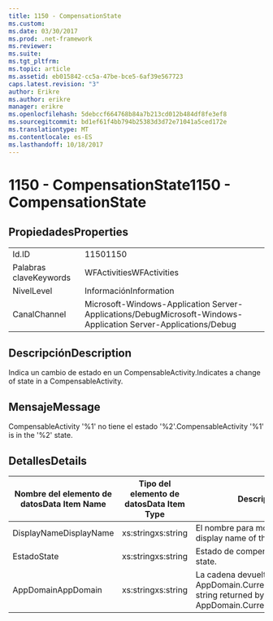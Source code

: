 ```yaml
---
title: 1150 - CompensationState
ms.custom: 
ms.date: 03/30/2017
ms.prod: .net-framework
ms.reviewer: 
ms.suite: 
ms.tgt_pltfrm: 
ms.topic: article
ms.assetid: eb015842-cc5a-47be-bce5-6af39e567723
caps.latest.revision: "3"
author: Erikre
ms.author: erikre
manager: erikre
ms.openlocfilehash: 5debccf664768b84a7b213cd012b484df8fe3ef8
ms.sourcegitcommit: bd1ef61f4bb794b25383d3d72e71041a5ced172e
ms.translationtype: MT
ms.contentlocale: es-ES
ms.lasthandoff: 10/18/2017
---
```

# <a name="1150---compensationstate"></a><span data-ttu-id="8a598-102">1150 - CompensationState</span><span class="sxs-lookup"><span data-stu-id="8a598-102">1150 - CompensationState</span></span>
## <a name="properties"></a><span data-ttu-id="8a598-103">Propiedades</span><span class="sxs-lookup"><span data-stu-id="8a598-103">Properties</span></span>  
  
|||  
|-|-|  
|<span data-ttu-id="8a598-104">Id.</span><span class="sxs-lookup"><span data-stu-id="8a598-104">ID</span></span>|<span data-ttu-id="8a598-105">1150</span><span class="sxs-lookup"><span data-stu-id="8a598-105">1150</span></span>|  
|<span data-ttu-id="8a598-106">Palabras clave</span><span class="sxs-lookup"><span data-stu-id="8a598-106">Keywords</span></span>|<span data-ttu-id="8a598-107">WFActivities</span><span class="sxs-lookup"><span data-stu-id="8a598-107">WFActivities</span></span>|  
|<span data-ttu-id="8a598-108">Nivel</span><span class="sxs-lookup"><span data-stu-id="8a598-108">Level</span></span>|<span data-ttu-id="8a598-109">Información</span><span class="sxs-lookup"><span data-stu-id="8a598-109">Information</span></span>|  
|<span data-ttu-id="8a598-110">Canal</span><span class="sxs-lookup"><span data-stu-id="8a598-110">Channel</span></span>|<span data-ttu-id="8a598-111">Microsoft-Windows-Application Server-Applications/Debug</span><span class="sxs-lookup"><span data-stu-id="8a598-111">Microsoft-Windows-Application Server-Applications/Debug</span></span>|  
  
## <a name="description"></a><span data-ttu-id="8a598-112">Descripción</span><span class="sxs-lookup"><span data-stu-id="8a598-112">Description</span></span>  
 <span data-ttu-id="8a598-113">Indica un cambio de estado en un CompensableActivity.</span><span class="sxs-lookup"><span data-stu-id="8a598-113">Indicates a change of state in a CompensableActivity.</span></span>  
  
## <a name="message"></a><span data-ttu-id="8a598-114">Mensaje</span><span class="sxs-lookup"><span data-stu-id="8a598-114">Message</span></span>  
 <span data-ttu-id="8a598-115">CompensableActivity '%1' no tiene el estado '%2'.</span><span class="sxs-lookup"><span data-stu-id="8a598-115">CompensableActivity '%1' is in the '%2' state.</span></span>  
  
## <a name="details"></a><span data-ttu-id="8a598-116">Detalles</span><span class="sxs-lookup"><span data-stu-id="8a598-116">Details</span></span>  
  
|<span data-ttu-id="8a598-117">Nombre del elemento de datos</span><span class="sxs-lookup"><span data-stu-id="8a598-117">Data Item Name</span></span>|<span data-ttu-id="8a598-118">Tipo del elemento de datos</span><span class="sxs-lookup"><span data-stu-id="8a598-118">Data Item Type</span></span>|<span data-ttu-id="8a598-119">Descripción</span><span class="sxs-lookup"><span data-stu-id="8a598-119">Description</span></span>|  
|--------------------|--------------------|-----------------|  
|<span data-ttu-id="8a598-120">DisplayName</span><span class="sxs-lookup"><span data-stu-id="8a598-120">DisplayName</span></span>|<span data-ttu-id="8a598-121">xs:string</span><span class="sxs-lookup"><span data-stu-id="8a598-121">xs:string</span></span>|<span data-ttu-id="8a598-122">El nombre para mostrar de la actividad.</span><span class="sxs-lookup"><span data-stu-id="8a598-122">The display name of the activity.</span></span>|  
|<span data-ttu-id="8a598-123">Estado</span><span class="sxs-lookup"><span data-stu-id="8a598-123">State</span></span>|<span data-ttu-id="8a598-124">xs:string</span><span class="sxs-lookup"><span data-stu-id="8a598-124">xs:string</span></span>|<span data-ttu-id="8a598-125">Estado de compensación.</span><span class="sxs-lookup"><span data-stu-id="8a598-125">The compensation state.</span></span>|  
|<span data-ttu-id="8a598-126">AppDomain</span><span class="sxs-lookup"><span data-stu-id="8a598-126">AppDomain</span></span>|<span data-ttu-id="8a598-127">xs:string</span><span class="sxs-lookup"><span data-stu-id="8a598-127">xs:string</span></span>|<span data-ttu-id="8a598-128">La cadena devuelta por AppDomain.CurrentDomain.FriendlyName.</span><span class="sxs-lookup"><span data-stu-id="8a598-128">The string returned by AppDomain.CurrentDomain.FriendlyName.</span></span>|
